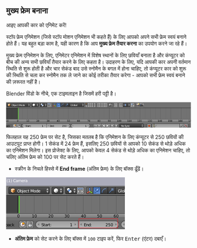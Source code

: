 ## मुख्य फ्रेम बनाना

आइए आपकी कार को एनिमेट करें!

स्टॉप फ्रेम एनिमेशन (जिसे स्टॉप मोशन एनिमेशन भी कहते हैं) के लिए आपको अपने सभी फ्रेम स्वयं बनाने होते हैं। यह बहुत बड़ा काम है, यही कारण है कि आप **मुख्य फ्रेम तैयार करना** का उपयोग करने जा रहे हैं।

मुख्य फ्रेम एनिमेशन के लिए, एनिमेटर एनिमेशन में विशेष स्थानों के लिए छवियाँ बनाता है और कंप्यूटर को बीच की अन्य सभी छवियाँ तैयार करने के लिए कहता है। उदाहरण के लिए, यदि आपकी कार अपनी वर्तमान स्थिति से शुरू होती है और चार सेकंड बाद उसे स्नोमैन के बगल में होना चाहिए, तो कंप्यूटर कार को शुरू की स्थिति से चला कर स्नोमैन तक ले जाने का कोई तरीका तैयार करेगा - आपको सभी फ्रेम स्वयं बनाने की ज़रूरत नहीं है।

Blender विंडो के नीचे, एक टाइमलाइन है जिसमें हरी पट्टी है।

![टाइमलाइन](images/blender-timeline.png)

फिलहाल यह 250 फ्रेम पर सेट है, जिसका मतलब है कि एनिमेशन के लिए कंप्यूटर से 250 छवियों की आउटपुट प्राप्त होगी। 1 सेकंड में 24 फ्रेम हैं, इसलिए 250 छवियों से आपको 10 सेकंड से थोड़े अधिक का एनिमेशन मिलेगा। इस प्रोजेक्ट के लिए, आपको केवल 4 सेकंड से थोड़े अधिक का एनिमेशन चाहिए, तो चलिए अंतिम फ्रेम को 100 पर सेट करते हैं।

+ स्क्रीन के निचले हिस्से में **End frame** (अंतिम फ्रेम) के लिए बॉक्स ढूँढें।

![अंतिम फ्रेम](images/end-frame.png)

+ **अंतिम फ्रेम** को सेट करने के लिए बॉक्स में `100` टाइप करें, फिर <kbd>Enter</kbd> (एंटर) दबाएँ।